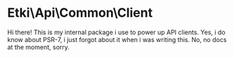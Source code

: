 # Etki\Api\Common\Client

Hi there! This is my internal package i use to power up API clients. Yes, i do
know about PSR-7, i just forgot about it when i was writing this. No, no docs at
the moment, sorry.

